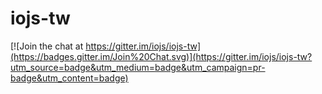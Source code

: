 # iojs-tw

[![Join the chat at https://gitter.im/iojs/iojs-tw](https://badges.gitter.im/Join%20Chat.svg)](https://gitter.im/iojs/iojs-tw?utm_source=badge&utm_medium=badge&utm_campaign=pr-badge&utm_content=badge)
